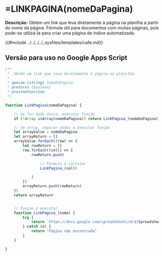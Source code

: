 # =LINKPAGINA(nomeDaPagina)

**Descrição:** Obtém um link que leva diretamente à página na planilha a partir do nome da página. Fórmula útil para documentos com muitas páginas, pois pode-se utilizá-la para criar uma página de índice automatizada.

{{#include ../../../../_sysfiles/templates/cafe.md}}

## Versão para uso no Google Apps Script
```javascript
/**
 *  Obtém um link que leva diretamente à página na planilha.
 *
 * @param {string} nomeDaPagina
 * @returns {boolean}
 * @customfunction
 */

function LinkPagina(nomeDaPagina) {

    // Se for dado único, executar função
    if (!Array.isArray(nomeDaPagina)) return LinkPagina_(nomeDaPagina)

    // Se array, separar dados e executar função 
    let arrayValue = nomeDaPagina
    let arrayReturn = []
    arrayValue.forEach((row) => {
        let rowReturn = []
        row.forEach((cell) => {
            rowReturn.push(

                // Fórmula a calcular
                LinkPagina_(cell)

            )
        })
        arrayReturn.push(rowReturn)
    })
    return arrayReturn


    // Função a executar
    function LinkPagina_(nome) {
        try {
            return `https://docs.google.com/spreadsheets/d/${SpreadsheetApp.getActiveSpreadsheet().getId()}/edit#gid=${SpreadsheetApp.getActiveSpreadsheet().getSheetByName(nome).getSheetId()}`
        } catch (e) {
            return "Página não encontrada"
        }
    }

}
```